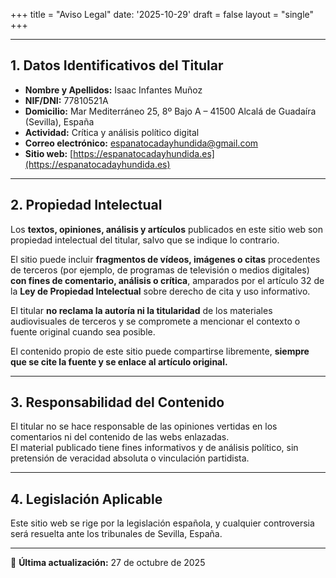 +++
title = "Aviso Legal"
date: '2025-10-29'
draft = false
layout = "single"
+++

---

## 1. Datos Identificativos del Titular

- **Nombre y Apellidos:** Isaac Infantes Muñoz  
- **NIF/DNI:** 77810521A  
- **Domicilio:** Mar Mediterráneo 25, 8º Bajo A – 41500 Alcalá de Guadaíra (Sevilla), España  
- **Actividad:** Crítica y análisis político digital  
- **Correo electrónico:** espanatocadayhundida@gmail.com  
- **Sitio web:** [https://espanatocadayhundida.es](https://espanatocadayhundida.es)

---

## 2. Propiedad Intelectual

Los **textos, opiniones, análisis y artículos** publicados en este sitio web son propiedad intelectual del titular, salvo que se indique lo contrario.

El sitio puede incluir **fragmentos de vídeos, imágenes o citas** procedentes de terceros (por ejemplo, de programas de televisión o medios digitales) **con fines de comentario, análisis o crítica**, amparados por el artículo 32 de la **Ley de Propiedad Intelectual** sobre derecho de cita y uso informativo.

El titular **no reclama la autoría ni la titularidad** de los materiales audiovisuales de terceros y se compromete a mencionar el contexto o fuente original cuando sea posible.

El contenido propio de este sitio puede compartirse libremente, **siempre que se cite la fuente y se enlace al artículo original.**

---

## 3. Responsabilidad del Contenido

El titular no se hace responsable de las opiniones vertidas en los comentarios ni del contenido de las webs enlazadas.  
El material publicado tiene fines informativos y de análisis político, sin pretensión de veracidad absoluta o vinculación partidista.

---

## 4. Legislación Aplicable

Este sitio web se rige por la legislación española, y cualquier controversia será resuelta ante los tribunales de Sevilla, España.

---

📅 **Última actualización:** 27 de octubre de 2025
